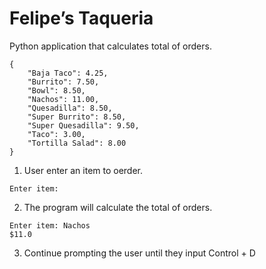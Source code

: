 # Felipe’s Taqueria

Python application that calculates total of orders.

```
{
    "Baja Taco": 4.25,
    "Burrito": 7.50,
    "Bowl": 8.50,
    "Nachos": 11.00,
    "Quesadilla": 8.50,
    "Super Burrito": 8.50,
    "Super Quesadilla": 9.50,
    "Taco": 3.00,
    "Tortilla Salad": 8.00
}
```

1. User enter an item to oerder.

```
Enter item:
```

2. The program will calculate the total of orders.

```
Enter item: Nachos
$11.0
```

3. Continue prompting the user until they input Control + D
